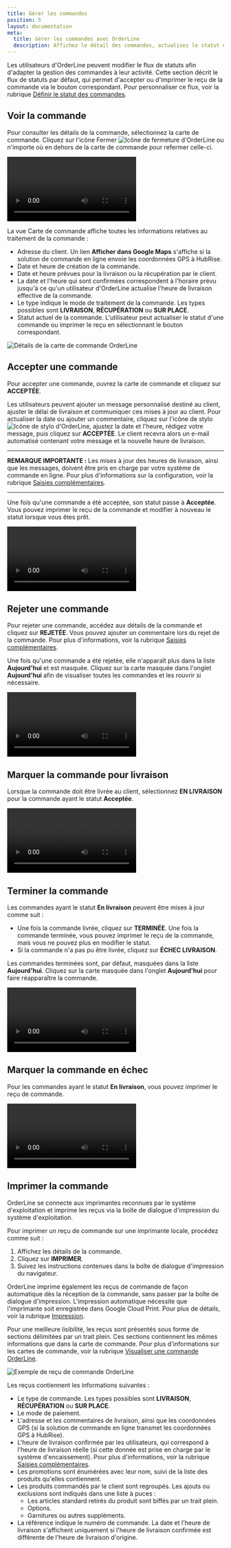 ```yaml
---
title: Gérer les commandes
position: 5
layout: documentation
meta:
  title: Gérer les commandes avec OrderLine
  description: Affichez le détail des commandes, actualisez le statut et imprimez un reçu.
---
```


Les utilisateurs d'OrderLine peuvent modifier le flux de statuts afin d'adapter la gestion des commandes à leur activité. Cette section décrit le flux de statuts par défaut, qui permet d'accepter ou d'imprimer le reçu de la commande via le bouton correspondant. Pour personnaliser ce flux, voir la rubrique [Définir le statut des commandes](/apps/orderline/settings/#set-order-statuses).

## Voir la commande

Pour consulter les détails de la commande, sélectionnez la carte de commande. Cliquez sur l'icône Fermer <InlineImage width="23" height="23">![Icône de fermeture d'OrderLine](../images/032-close.png)</InlineImage> ou n'importe où en dehors de la carte de commande pour refermer celle-ci.

<video controls title="OrderLine Open and Close Orders Example">
  <source src="../images/018-en-order-card-open-close.webm" type="video/webm"/>
</video>

La vue Carte de commande affiche toutes les informations relatives au traitement de la commande :

- Adresse du client. Un lien **Afficher dans Google Maps** s'affiche si la solution de commande en ligne envoie les coordonnées GPS à HubRise.
- Date et heure de création de la commande.
- Date et heure prévues pour la livraison ou la récupération par le client.
- La date et l'heure qui sont confirmées correspondent à l'horaire prévu jusqu'à ce qu'un utilisateur d'OrderLine actualise l'heure de livraison effective de la commande.
- Le type indique le mode de traitement de la commande. Les types possibles sont **LIVRAISON**, **RÉCUPÉRATION** ou **SUR PLACE**.
- Statut actuel de la commande. L'utilisateur peut actualiser le statut d'une commande ou imprimer le reçu en sélectionnant le bouton correspondant.

![Détails de la carte de commande OrderLine](../images/019-fr-carte-commande-details.png)

## Accepter une commande

Pour accepter une commande, ouvrez la carte de commande et cliquez sur **ACCEPTÉE**.

Les utilisateurs peuvent ajouter un message personnalisé destiné au client, ajuster le délai de livraison et communiquer ces mises à jour au client. Pour actualiser la date ou ajouter un commentaire, cliquez sur l'icône de stylo <InlineImage width="44" height="38">![Icône de stylo d'OrderLine](../images/036-pen.jpg)</InlineImage>, ajustez la date et l'heure, rédigez votre message, puis cliquez sur **ACCEPTÉE**. Le client recevra alors un e-mail automatisé contenant votre message et la nouvelle heure de livraison.

---

**REMARQUE IMPORTANTE :** Les mises à jour des heures de livraison, ainsi que les messages, doivent être pris en charge par votre système de commande en ligne. Pour plus d'informations sur la configuration, voir la rubrique [Saisies complémentaires](/apps/orderline/settings/##additional-data-prompt).

---

Une fois qu'une commande a été acceptée, son statut passe à **Acceptée**. Vous pouvez imprimer le reçu de la commande et modifier à nouveau le statut lorsque vous êtes prêt.

<video controls title="OrderLine Accept Order Example">
  <source src="../images/020-en-accept-order.webm" type="video/webm"/>
</video>

## Rejeter une commande

Pour rejeter une commande, accédez aux détails de la commande et cliquez sur **REJETÉE**. Vous pouvez ajouter un commentaire lors du rejet de la commande. Pour plus d'informations, voir la rubrique [Saisies complémentaires](/apps/orderline/settings/#additional-data-prompt).

Une fois qu'une commande a été rejetée, elle n'apparaît plus dans la liste **Aujourd'hui** et est masquée. Cliquez sur la carte masquée dans l'onglet **Aujourd'hui** afin de visualiser toutes les commandes et les rouvrir si nécessaire.

<video controls title="OrderLine Reject Order Example">
  <source src="../images/021-en-reject-order.webm" type="video/webm"/>
</video>

## Marquer la commande pour livraison

Lorsque la commande doit être livrée au client, sélectionnez **EN LIVRAISON** pour la commande ayant le statut **Acceptée**.

<video controls title="OrderLine Order in Delivery Example">
  <source src="../images/022-en-order-set-status-in-delivery.webm" type="video/webm"/>
</video>

## Terminer la commande

Les commandes ayant le statut **En livraison** peuvent être mises à jour comme suit :

- Une fois la commande livrée, cliquez sur **TERMINÉE**. Une fois la commande terminée, vous pouvez imprimer le reçu de la commande, mais vous ne pouvez plus en modifier le statut.
- Si la commande n'a pas pu être livrée, cliquez sur **ÉCHEC LIVRAISON**.

Les commandes terminées sont, par défaut, masquées dans la liste **Aujourd'hui**. Cliquez sur la carte masquée dans l'onglet **Aujourd'hui** pour faire réapparaître la commande.

<video controls title="OrderLine Complete Order Example">
  <source src="../images/023-en-order-set-completed.webm" type="video/webm"/>
</video>

## Marquer la commande en échec

Pour les commandes ayant le statut **En livraison**, vous pouvez imprimer le reçu de commande.

<video controls title="OrderLine Failed Delivery Example">
  <source src="../images/024-en-order-set-delivery-failed.webm" type="video/webm"/>
</video>

## Imprimer la commande

OrderLine se connecte aux imprimantes reconnues par le système d'exploitation et imprime les reçus via la boîte de dialogue d'impression du système d'exploitation.

Pour imprimer un reçu de commande sur une imprimante locale, procédez comme suit :

1. Affichez les détails de la commande.
2. Cliquez sur **IMPRIMER**.
3. Suivez les instructions contenues dans la boîte de dialogue d'impression du navigateur.

OrderLine imprime également les reçus de commande de façon automatique dès la réception de la commande, sans passer par la boîte de dialogue d'impression. L'impression automatique nécessite que l'imprimante soit enregistrée dans Google Cloud Print. Pour plus de détails, voir la rubrique [Impression](/apps/orderline/settings/#printing).

Pour une meilleure lisibilité, les reçus sont présentés sous forme de sections délimitées par un trait plein. Ces sections contiennent les mêmes informations que dans la carte de commande. Pour plus d'informations sur les cartes de commande, voir la rubrique [Visualiser une commande OrderLine](#view-order).

![Exemple de reçu de commande OrderLine](../images/030-fr-exemple-recu.png)

Les reçus contiennent les informations suivantes :

- Le type de commande. Les types possibles sont **LIVRAISON**, **RÉCUPÉRATION** ou **SUR PLACE**.
- Le mode de paiement.
- L'adresse et les commentaires de livraison, ainsi que les coordonnées GPS (si la solution de commande en ligne transmet les coordonnées GPS à HubRise).
- L'heure de livraison confirmée par les utilisateurs, qui correspond à l'heure de livraison réelle (si cette donnée est prise en charge par le système d'encaissement). Pour plus d'informations, voir la rubrique [Saisies complémentaires](/apps/orderline/settings/#additional-data-prompt).
- Les promotions sont énumérées avec leur nom, suivi de la liste des produits qu'elles contiennent.
- Les produits commandés par le client sont regroupés. Les ajouts ou exclusions sont indiqués dans une liste à puces :
  - Les articles standard retirés du produit sont biffés par un trait plein.
  - Options.
  - Garnitures ou autres suppléments.
- La référence indique le numéro de commande. La date et l'heure de livraison s'affichent uniquement si l'heure de livraison confirmée est différente de l'heure de livraison d'origine.
